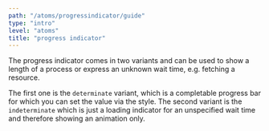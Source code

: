 ```yaml
---
path: "/atoms/progressindicator/guide"
type: "intro"
level: "atoms"
title: "progress indicator"
---
```


The progress indicator comes in two variants and can be used to show a length of a process or express an unknown wait time, e.g. fetching a resource.

The first one is the `determinate` variant, which is a completable progress bar for which you can set the value via the style. The second variant is the `indeterminate` which is just a loading indicator for an unspecified wait time and therefore showing an animation only.
